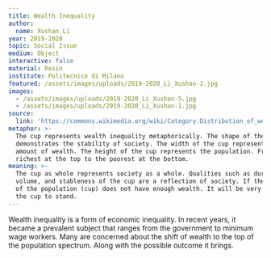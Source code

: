 ```yaml
---
title: Wealth Inequality
author:
  name: Xushan Li
year: 2019-2020
topic: Social Issue
medium: Object
interactive: false
material: Resin
institute: Politecnico di Milano
featured: /assets/images/uploads/2019-2020_Li_Xushan-2.jpg
images:
  - /assets/images/uploads/2019-2020_Li_Xushan-5.jpg
  - /assets/images/uploads/2019-2020_Li_Xushan-1.jpg
source:
  link: 'https://commons.wikimedia.org/wiki/Category:Distribution_of_wealth'
metaphor: >-
  The cup represents wealth inequality metaphorically. The shape of the cup
  demonstrates the stability of society. The width of the cup represents the
  amount of wealth. The height of the cup represents the population. From the
  richest at the top to the poorest at the bottom. 
meaning: >-
  The cup as whole represents society as a whole. Qualities such as durability,
  volume, and stableness of the cup are a reflection of society. If the bottom
  of the population (cup) does not have enough wealth. It will be very hard for
  the cup to stand.
---
```

Wealth inequality is a form of economic inequality. In recent years, it became a prevalent subject that ranges from the government to minimum wage workers. Many are concerned about the shift of wealth to the top of the population spectrum. Along with the possible outcome it brings.